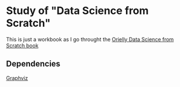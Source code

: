 # Study of "Data Science from Scratch"
This is just a workbook as I go throught the [Orielly Data Science from Scratch book](http://shop.oreilly.com/product/0636920033400.do)

## Dependencies
[Graphviz](http://www.graphviz.org/)
